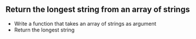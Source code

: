## Return the longest string from an array of strings

* Write a function that takes an array of strings as argument
* Return the longest string